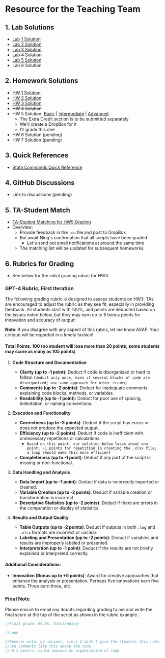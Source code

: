 ﻿
# Resource for the Teaching Team

## 1. Lab Solutions
   - [Lab 1 Solution](lab1sol.md)
   - [Lab 2 Solution](lab1sol.md)  
   - [Lab 3 Solution](lab3sol.md)
   - <strike>Lab 4 Solution</strike>
   - [Lab 5 Solution](lab5_answerkey.md)  
   - Lab 6 Solution

## 2. Homework Solutions
   - [HW 1 Solution](hw1sol.md)
   - [HW 2 Solution](hw2sol.md)
   - [HW 3 Solution](hw3sol.md)  
   - <strike>HW 4 Solution </strike>
   - HW 5 Solution: [Basic](hw5sol.md) | [Intermediate](hw5_sol_intermediate.md) | [Advanced](hw5_sol_advanced.md) 
      - The Extra Credit section is to be submitted separately
      - We'll create a DropBox for it
      - I'll grade this one
   - HW 6 Solution (pending)
   - HW 7 Solution (pending)

## 3. Quick References
   - [Stata Commands Quick Reference](https://jhustata.github.io/basic/chapter3.html#commands-that-run-without-additional-syntax)

## 4. GitHub Discussions
   - Link to discussions (pending)

## 5. TA-Student Match
   - [TA-Student Matching for HW5 Grading](tastudentmatch.md)
   - Overview:
     - Provide feedback in the `.do` file and post to DropBox
     - But await Ning's confirmation that all scripts have been graded
        - Let's send out email notifications at around the same time
     - The matching list will be updated for subsequent homeworks.

## 6. Rubrics for Grading
   - See below for the initial grading rubric for HW3.

### GPT-4 Rubric, First Iteration

The following grading rubric is designed to assess students on HW3. TAs are encouraged to adjust the rubric as they see fit, especially in providing feedback. All students start with 100%, and points are deducted based on the issues noted below, but they may earn up to 5 bonus points for innovation and accuracy of output:

**Note**: If you disagree with any aspect of this rubric, let me know ASAP. Your critique will be regarded in a timely fashion!

#### Total Points: 100 (no student will lose more than 20 points; some students may score as many as 105 points)

1. **Code Structure and Documentation**
   - **Clarity (up to -1 point)**: Deduct if code is disorganized or hard to follow. (`deduct only once, even if several blocks of code are disorganized; use same approach for other issues`)
   - **Comments (up to -2 points)**: Deduct for inadequate comments explaining code blocks, methods, or variables.
   - **Readability (up to -1 point)**: Deduct for poor use of spacing, indentation, or naming conventions.

2. **Execution and Functionality**
   - **Correctness (up to -3 points)**: Deduct if the script has errors or does not produce the expected output.
   - **Efficiency (up to -2 points)**: Deduct if code is inefficient with unnecessary repetitions or calculations. 
      - `Based on this point, our solution below loses about one point; -1 points for repetition in creating the .xlsx file; a loop should make this more efficient`
   - **Completeness (up to -1 point)**: Deduct if any part of the script is missing or non-functional.

3. **Data Handling and Analysis**
   - **Data Import (up to -1 point)**: Deduct if data is incorrectly imported or cleaned.
   - **Variable Creation (up to -2 points)**: Deduct if variable creation or transformation is incorrect.
   - **Descriptive Statistics (up to -2 points)**: Deduct if there are errors in the computation or display of statistics.

4. **Results and Output Quality**
   - **Table Outputs (up to -2 points)**: Deduct if outputs in both `.log` and `.xlsx` formats are incorrect or unclear.
   - **Labeling and Presentation (up to -2 points)**: Deduct if variables and results are improperly labeled or presented.
   - **Interpretation (up to -1 point)**: Deduct if the results are not briefly explained or interpreted correctly.

#### Additional Considerations:
- **Innovation (Bonus up to +5 points)**: Award for creative approaches that enhance the analysis or presentation. Perhaps five innovations earn five points. Three earn three, etc.

### Final Note
Please ensure to email any doubts regarding grading to me and write the final score at the top of the script as shown in the rubric example.


```stata
//Final grade: 99.5%. Outstanding!

//code

//General note: be lenient, since I didn't give the students this rubric early enough (the rubric is really lenient anyway!)
//use comments like this above the code
//-0.5 points: could improve on organization of code

```


